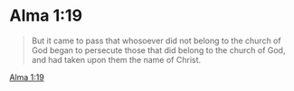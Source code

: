# Alma 1:19

> But it came to pass that whosoever did not belong to the church of God began to persecute those that did belong to the church of God, and had taken upon them the name of Christ.

[Alma 1:19](https://www.churchofjesuschrist.org/study/scriptures/bofm/alma/1?lang=eng&id=p19#p19)


